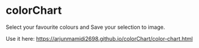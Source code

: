 # colorChart
Select your favourite colours and Save your selection to image.

Use it here: https://arjunmamidi2698.github.io/colorChart/color-chart.html